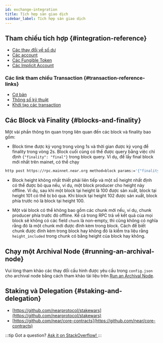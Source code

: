 ```yaml
---
id: exchange-integration
title: Tích hợp sàn giao dịch
sidebar_label: Tích hợp sàn giao dịch
---
```


## Tham chiếu tích hợp {#integration-reference}

- [Các thay đổi về số dư](/integrator/balance-changes)
- [Các account](/integrator/accounts)
- [Các Fungible Token](/integrator/fungible-tokens)
- [Các Implicit Account](/integrator/implicit-accounts)

### Các link tham chiếu Transaction {#transaction-reference-links}

 - [Cơ bản](/concepts/basics/transactions/overview)
 - [Thông số kỹ thuật](https://nomicon.io/RuntimeSpec/Transactions)
 - [Khởi tạo các transaction](/integrator/create-transactions)

## Các Block và Finality {#blocks-and-finality}

Một vài phần thông tin quan trọng liên quan đến các block và finality bao gồm:

- Block time được kỳ vọng trong vòng 1s và thời gian được kỳ vọng để finality trong vòng 2s. Block cuối cùng có thể được query bằng việc chỉ định `{"finality": "final"}` trong block query. Ví dụ, để lấy final block mới nhất trên mainet, có thể chạy

```bash
http post https://rpc.mainnet.near.org method=block params:='{"finality":"final"}' id=123 jsonrpc=2.0
```

- Block height không nhất thiết phải liên tiếp và một số height nhất định có thể được bỏ qua nếu, ví dụ, một block producer cho height này offline. Ví dụ, sau khi một block tại height là 100 được sản xuất, block tại height 101 có thể bị bỏ qua. Khi block tại height 102 được sản xuất, block phía trước nó là block tại height 100.

- Một vài block có thể không bao gồm các chunk mới nếu, ví dụ, chunk producer phía trước đó offline. Kể cả trong RPC trả về kết quả của mọi block sẽ không có các field `chunk` là non-empty, thì cũng không có nghĩa rằng đó là một chunk mới được đính kèm trong block. Cách để biết chunk được đính kèm trong block hay không đó là kiểm tra liệu rằng `height_included` trong chunk có bằng height của block hay không.

## Chạy một Archival Node {#running-an-archival-node}
Vui lòng tham khảo các thay đổi cấu hình được yêu cầu trong `config.json` cho archival node bằng cách tham khảo tài liệu trên [Run an Archival Node](https://near-nodes.io/archival/run-archival-node-with-nearup).

## Staking và Delegation {#staking-and-delegation}

- [https://github.com/nearprotocol/stakewars](https://github.com/nearprotocol/stakewars)
- [https://github.com/near/core-contracts](https://github.com/near/core-contracts)

:::tip Got a question?
<a href="https://stackoverflow.com/questions/tagged/nearprotocol"> Ask it on StackOverflow! </a>
:::
